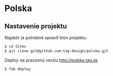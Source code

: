 # Polska

## Nastavenie projektu

Najskôr je potrebné spraviť klon projektu:
```zsh
$ cd Sites
$ git clone git@github.com:tag-design/polska.git
```

Deploy na pracovnú verziu http://polska.tag.sk
```zsh
$ fab deploy
```
